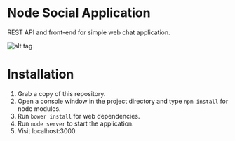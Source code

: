 Node Social Application
==============

REST API and front-end for simple web chat application.

![alt tag](http://i.imgur.com/jjaxc5P.png?1)

Installation
=============
1. Grab a copy of this repository.
2. Open a console window in the project directory and type `npm install` for node modules.
3. Run `bower install` for web dependencies.
4. Run `node server` to start the application.
5. Visit localhost:3000.

